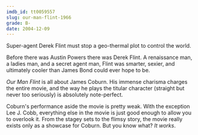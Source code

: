 ```yaml
---
imdb_id: tt0059557
slug: our-man-flint-1966
grade: B-
date: 2004-12-09
---
```


Super-agent Derek Flint must stop a geo-thermal plot to control the world.

Before there was Austin Powers there was Derek Flint. A renaissance man, a ladies man, and a secret agent man, Flint was smarter, sexier, and ultimately cooler than James Bond could ever hope to be.

_Our Man Flint_ is all about James Coburn. His immense charisma charges the entire movie, and the way he plays the titular character (straight but never too seriously) is absolutely note-perfect.

Coburn's performance aside the movie is pretty weak. With the exception Lee J. Cobb, everything else in the movie is just good enough to allow you to overlook it. From the stagey sets to the flimsy story, the movie really exists only as a showcase for Coburn. But you know what? _It works_.
